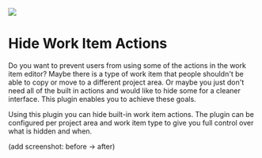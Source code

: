 ![](https://github.com/MartinBenninger/rtc-hide-toolbar-actions/workflows/npm%20build/badge.svg)

# Hide Work Item Actions
Do you want to prevent users from using some of the actions in the work item editor? Maybe there is a type of work item that people shouldn't be able to copy or move to a different project area. Or maybe you just don't need all of the built in actions and would like to hide some for a cleaner interface. This plugin enables you to achieve these goals.

Using this plugin you can hide built-in work item actions. The plugin can be configured per project area and work item type to give you full control over what is hidden and when.

(add screenshot: before -> after)
